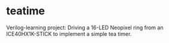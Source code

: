 # teatime
Verilog-learning project:  Driving a 16-LED Neopixel ring from an
ICE40HX1K-STICK to implement a simple tea timer.
